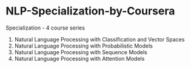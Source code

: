 # NLP-Specialization-by-Coursera
Specialization - 4 course series 
1. Natural Language Processing with Classification and Vector Spaces
2. Natural Language Processing with Probabilistic Models
3. Natural Language Processing with Sequence Models
4. Natural Language Processing with Attention Models


